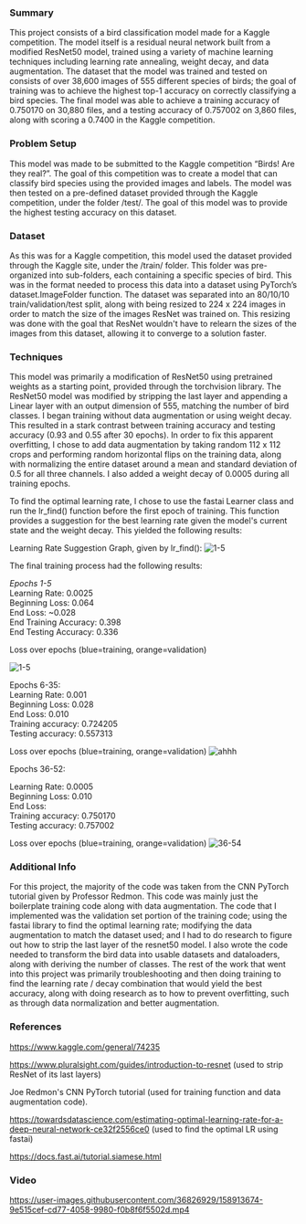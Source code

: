 ### Summary

This project consists of a bird classification model made for a Kaggle competition.  The model itself is a residual neural network built from a modified ResNet50 model, trained using a variety of machine learning techniques including learning rate annealing, weight decay, and data augmentation.  The dataset that the model was trained and tested on consists of over 38,600 images of 555 different species of birds; the goal of training was to achieve the highest top-1 accuracy on correctly classifying a bird species. The final model was able to achieve a training accuracy of 0.750170 on 30,880 files, and a testing accuracy of 0.757002 on 3,860 files, along with scoring a 0.7400 in the Kaggle competition.

### Problem Setup

This model was made to be submitted to the Kaggle competition “Birds! Are they real?”.  The goal of this competition was to create a model that can classify bird species using the provided images and labels.  The model was then tested on a pre-defined dataset provided through the Kaggle competition, under the folder /test/.  The goal of this model was to provide the highest testing accuracy on this dataset.  

### Dataset

As this was for a Kaggle competition, this model used the dataset provided through the Kaggle site, under the /train/ folder. This folder was pre-organized into sub-folders, each containing a specific species of bird. This was in the format needed to process this data into a dataset using PyTorch’s dataset.ImageFolder function. The dataset was separated into an 80/10/10 train/validation/test split, along with being resized to 224 x 224 images in order to match the size of the images ResNet was trained on. This resizing was done with the goal that ResNet wouldn't have to relearn the sizes of the images from this dataset, allowing it to converge to a solution faster.

### Techniques

This model was primarily a modification of ResNet50 using pretrained weights as a starting point, provided through the torchvision library. The ResNet50 model was modified by stripping the last layer and appending a Linear layer with an output dimension of 555, matching the number of bird classes. I began training without data augmentation or using weight decay.  This resulted in a stark contrast between training accuracy and testing accuracy (0.93 and 0.55 after 30 epochs). In order to fix this apparent overfitting, I chose to add data augmentation by taking random 112 x 112 crops and performing random horizontal flips on the training data, along with normalizing the entire dataset around a mean and standard deviation of 0.5 for all three channels.  I also added a weight decay of 0.0005 during all training epochs. 

To find the optimal learning rate, I chose to use the fastai Learner class and run the lr_find() function before the first epoch of training. This function provides a suggestion for the best learning rate given the model's current state and the weight decay. This yielded the following results:

Learning Rate Suggestion Graph, given by lr_find():
![1-5](https://user-images.githubusercontent.com/36826929/158666067-5d6f6eb9-3179-4bc0-9a04-b370771d705c.png)

The final training process had the following results:

*Epochs 1-5*<br/> 
Learning Rate: 0.0025 <br/> 
Beginning Loss: 0.064 <br/> 
End Loss: ~0.028 <br/> 
End Training Accuracy: 0.398 <br/> 
End Testing Accuracy: 0.336<br/> 

Loss over epochs (blue=training, orange=validation)

![1-5](https://user-images.githubusercontent.com/36826929/158882416-2e7f0954-1042-485a-998d-ea669e75da93.png)


Epochs 6-35:
<br/> 
Learning Rate: 0.001<br/> 
Beginning Loss: 0.028<br/> 
End Loss: 0.010<br/> 
Training accuracy: 0.724205<br/> 
Testing  accuracy: 0.557313<br/> 

Loss over epochs (blue=training, orange=validation)
![ahhh](https://user-images.githubusercontent.com/36826929/158912442-16f8ebed-ea3e-4043-9327-8bf8bf705a94.png)

Epochs 36-52:<br/> 

Learning Rate: 0.0005<br/> 
Beginning Loss: 0.010<br/> 
End Loss: <br/> 
Training accuracy: 0.750170<br/> 
Testing  accuracy: 0.757002<br/> 

Loss over epochs (blue=training, orange=validation)
![36-54](https://user-images.githubusercontent.com/36826929/158872176-9dfa0aa6-6bdc-477f-8f38-cb45857c57aa.png)


### Additional Info

For this project, the majority of the code was taken from the CNN PyTorch tutorial given by Professor Redmon. This code was mainly just the boilerplate training code along with data augmentation. The code that I implemented was the validation set portion of the training code; using the fastai library to find the optimal learning rate; modifying the data augmentation to match the dataset used; and I had to do research to figure out how to strip the last layer of the resnet50 model. I also wrote the code needed to transform the bird data into usable datasets and dataloaders, along with deriving the number of classes. The rest of the work that went into this project was primarily troubleshooting and then doing training to find the learning rate / decay combination that would yield the best accuracy, along with doing research as to how to prevent overfitting, such as through data normalization and better augmentation.

### References

https://www.kaggle.com/general/74235

https://www.pluralsight.com/guides/introduction-to-resnet (used to strip ResNet of its last layers)

Joe Redmon's CNN PyTorch tutorial (used for training function and data augmentation code).

https://towardsdatascience.com/estimating-optimal-learning-rate-for-a-deep-neural-network-ce32f2556ce0 (used to find the optimal LR using fastai)

https://docs.fast.ai/tutorial.siamese.html

### Video



https://user-images.githubusercontent.com/36826929/158913674-9e515cef-cd77-4058-9980-f0b8f6f5502d.mp4



